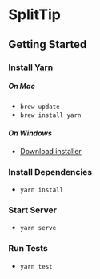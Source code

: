 # SplitTip

## Getting Started

### Install [Yarn](https://yarnpkg.com/en/docs/getting-started)
##### *On Mac*
* `brew update`
* `brew install yarn`
#### *On Windows*
* [Download installer](https://yarnpkg.com/latest.msi)

### Install Dependencies
* `yarn install`

### Start Server
* `yarn serve`

### Run Tests
* `yarn test`

